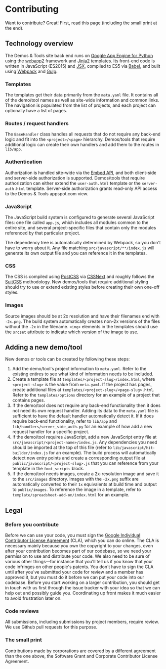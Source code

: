 # Contributing

Want to contribute? Great! First, read this page (including the small print at the end).


## Technology overview

The Demos & Tools site back end runs on [Google App Engine for Python](https://cloud.google.com/appengine/docs/python/) using the [webapp2](https://webapp-improved.appspot.com/) framework and [Jinja2](http://jinja.pocoo.org/) templates. Its front-end code is written in JavaScript (ES2015) and [JSX](https://facebook.github.io/react/docs/jsx-in-depth.html), compiled to ES5 via [Babel](https://babeljs.io/), and built using [Webpack](https://webpack.github.io/) and [Gulp](http://gulpjs.com/).

### Templates

The templates get their data primarily from the `meta.yaml` file. It contains all of the demo/tool names as well as site-wide information and common links. The navigation is populated from the list of projects, and each project can optionally have a list of pages.

### Routes / request handlers

The `BaseHandler` class handles all requests that do not require any back-end logic and fit into the `<project>/<page>` hierarchy. Demos/tools that require additional logic can create their own handlers and add them to the routes in `lib/app.`

### Authentication

Authorization is handled site-wide via the [Embed API](https://developers.google.com/analytics/devguides/reporting/embed/), and both client-side and server-side authorization is supported. Demos/tools that require authorization can either extend the `user-auth.html` template or the `server-auth.html` template. Server-side authorization grants read-only API access to the Demos & Tools appspot.com view.

### JavaScript

The JavaScript build system is configured to generate several JavaScript files: one file called `app.js`, which includes all modules common to the entire site, and several project-specific files that contain only the modules referenced by that particular project.

The dependency tree is automatically determined by Webpack, so you don't have to worry about it. Any file matching `src/javascript/**/index.js` will generate its own output file and you can reference it in the templates.

### CSS

The CSS is compiled using [PostCSS](https://github.com/postcss/postcss) via [CSSNext](http://cssnext.io/) and roughly follows the [SuitCSS](http://suitcss.github.io/) methodology. New demos/tools that require additional styling should try to use or extend existing styles before creating their own one-off styles.

### Images

Source images should be at 2x resolution and have their filenames end with `-2x.png`. The build system automatically creates non-2x versions of the files without the `-2x` in the filename. `<img>` elements in the templates should use the [`srcset`](https://webkit.org/demos/srcset/) attribute to indicate which version of the image to use.


## Adding a new demo/tool

New demos or tools can be created by following these steps:

1. Add the demo/tool's project information to `meta.yaml`. Refer to the existing entires to see what kind of information needs to be included.
2. Create a template file at `templates/<project-slug>/index.html`, where `<project-slug>` is the value from `meta.yaml`. If the project has pages, create additional files at `templates/<project-slug>/<page-slug>.html`. Refer to the `templates/options` directory for an example of a project that contains pages.
3. If the demo/tool does not require any back-end functionality then it does not need its own request handler. Adding its data to the `meta.yaml` file is sufficient to have the default handler automatically detect it. If it does require back-end functionality, refer to `lib/app` and `lib/handlers/server_side_auth.py` for an example of how add a new request handler for a specific project.
4. If the demo/tool requires JavaScript, add a new JavaScript entry file at `src/javascript/<project-name>/index.js`. Any dependencies you need should be imported at the top of this file (refer to `lib/javascript/hit-builder/index.js` for an example). The build process will automatically detect new entry points and create a corresponding output file at `public/javascript/<project-slug>.js` that you can reference from your template in the `foot_scripts` block.
5. If the demo/tool needs images, create a 2x-resolution image and save it to the `src/images` directory. Images with the `-2x.png` suffix are automatically converted to their `1x` equivalents at build time and output to `public/images`. To reference the image in a template, refer to `template/spreadsheet-add-on/index.html` for an example.


## Legal

### Before you contribute

Before we can use your code, you must sign the [Google Individual Contributor License Agreement](https://developers.google.com/open-source/cla/individual?csw=1) (CLA), which you can do online. The CLA is necessary mainly because you own the copyright to your changes, even after your contribution becomes part of our codebase, so we need your permission to use and distribute your code. We also need to be sure of various other things—for instance that you'll tell us if you know that your code infringes on other people's patents. You don't have to sign the CLA until after you've submitted your code for review and a member has approved it, but you must do it before we can put your code into our codebase. Before you start working on a larger contribution, you should get in touch with us first through the issue tracker with your idea so that we can help out and possibly guide you. Coordinating up front makes it much easier to avoid frustration later on.

### Code reviews

All submissions, including submissions by project members, require review. We use Github pull requests for this purpose.

### The small print

Contributions made by corporations are covered by a different agreement than the one above, the Software Grant and Corporate Contributor License Agreement.
